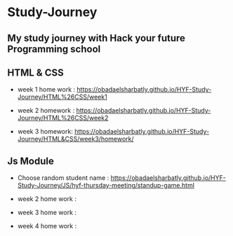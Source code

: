 # Study-Journey
## My study journey with Hack your future Programming school
## HTML & CSS 

- week 1 home work : https://obadaelsharbatly.github.io/HYF-Study-Journey/HTML%26CSS/week1

- week 2 homework : https://obadaelsharbatly.github.io/HYF-Study-Journey/HTML%26CSS/week2

- week 3 homework: https://obadaelsharbatly.github.io/HYF-Study-Journey/HTML&CSS/week3/homework/

## Js Module

- Choose random student name : https://obadaelsharbatly.github.io/HYF-Study-Journey/JS/hyf-thursday-meeting/standup-game.html

- week 2 home work :

- week 3 home work :

- week 4 home work :
